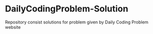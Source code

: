 # DailyCodingProblem-Solution
Repository consist solutions for problem given by Daily Coding Problem website
